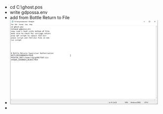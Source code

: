 - cd C:\ghost.pos
- write gdpossa.env
- add from Bottle Return to File
- ![Bottle Returns.png](../assets/Bottle_Returns_1661155533470_0.png)
-